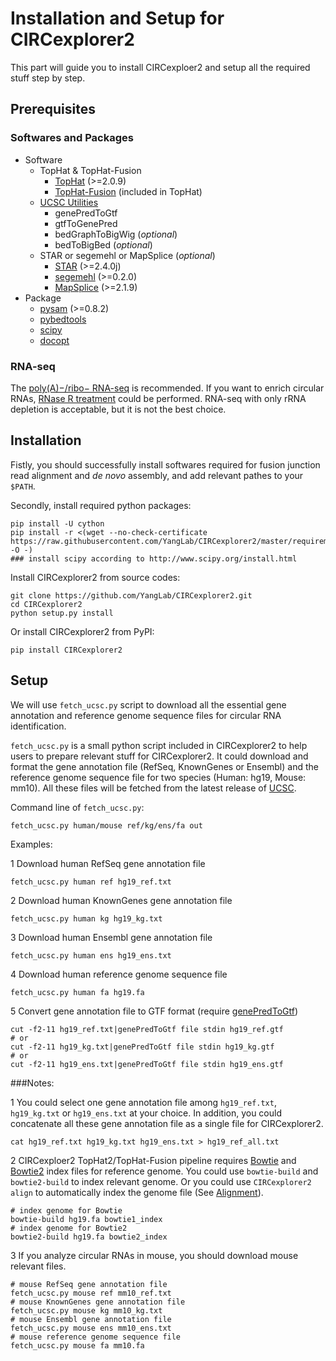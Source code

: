 # Installation and Setup for CIRCexplorer2

This part will guide you to install CIRCexploer2 and setup all the required stuff step by step.

## Prerequisites

### Softwares and Packages

* Software
    - TopHat & TopHat-Fusion
        + [TopHat](http://ccb.jhu.edu/software/tophat/index.shtml) (>=2.0.9)
        + [TopHat-Fusion](http://ccb.jhu.edu/software/tophat/fusion_index.html) (included in TopHat)
    - [UCSC Utilities](http://hgdownload.soe.ucsc.edu/admin/exe/)
        + genePredToGtf
        + gtfToGenePred
        + bedGraphToBigWig (*optional*)
        + bedToBigBed (*optional*)
    - STAR or segemehl or MapSplice (*optional*)
        + [STAR](https://github.com/alexdobin/STAR) (>=2.4.0j)
        + [segemehl](http://www.bioinf.uni-leipzig.de/Software/segemehl) (>=0.2.0)
        + [MapSplice](http://www.netlab.uky.edu/p/bioinfo/MapSplice2) (>=2.1.9)
* Package
    - [pysam](http://pysam.readthedocs.org/en/latest/) (>=0.8.2)
    - [pybedtools](https://pythonhosted.org/pybedtools)
    - [scipy](http://www.scipy.org)
    - [docopt](http://docopt.org)

### RNA-seq

The [poly(A)−/ribo− RNA-seq](http://genomebiology.com/2011/12/2/R16) is recommended. If you want to enrich circular RNAs, [RNase R treatment](http://www.sciencedirect.com/science/article/pii/S109727651300590X) could be performed. RNA-seq with only rRNA depletion is acceptable, but it is not the best choice.

## Installation

Fistly, you should successfully install softwares required for fusion junction read alignment and *de novo* assembly, and add relevant pathes to your `$PATH`.

Secondly, install required python packages:
```
pip install -U cython
pip install -r <(wget --no-check-certificate https://raw.githubusercontent.com/YangLab/CIRCexplorer2/master/requirements.txt -O -)
### install scipy according to http://www.scipy.org/install.html
```

Install CIRCexplorer2 from source codes:
```
git clone https://github.com/YangLab/CIRCexplorer2.git
cd CIRCexplorer2
python setup.py install
```

Or install CIRCexplorer2 from PyPI:
```
pip install CIRCexplorer2
```

## Setup

We will use `fetch_ucsc.py` script to download all the essential gene annotation and reference genome sequence files for circular RNA identification.

`fetch_ucsc.py` is a small python script included in CIRCexplorer2 to help users to prepare relevant stuff for CIRCexplorer2. It could download and format the gene annotation file (RefSeq, KnownGenes or Ensembl) and the reference genome sequence file for two species (Human: hg19, Mouse: mm10). All these files will be fetched from the latest release of [UCSC](http://hgdownload.soe.ucsc.edu/downloads.html).

Command line of `fetch_ucsc.py`:
```
fetch_ucsc.py human/mouse ref/kg/ens/fa out
```

Examples:

1 Download human RefSeq gene annotation file
```
fetch_ucsc.py human ref hg19_ref.txt
```

2 Download human KnownGenes gene annotation file
```
fetch_ucsc.py human kg hg19_kg.txt
```

3 Download human Ensembl gene annotation file
```
fetch_ucsc.py human ens hg19_ens.txt
```

4 Download human reference genome sequence file
```
fetch_ucsc.py human fa hg19.fa
```

5 Convert gene annotation file to GTF format (require [genePredToGtf](http://hgdownload.soe.ucsc.edu/admin/exe/))
```
cut -f2-11 hg19_ref.txt|genePredToGtf file stdin hg19_ref.gtf
# or
cut -f2-11 hg19_kg.txt|genePredToGtf file stdin hg19_kg.gtf
# or
cut -f2-11 hg19_ens.txt|genePredToGtf file stdin hg19_ens.gtf
```

###Notes:

1 You could select one gene annotation file among `hg19_ref.txt`, `hg19_kg.txt` or `hg19_ens.txt` at your choice. In addition, you could concatenate all these gene annotation file as a single file for CIRCexplorer2.
```
cat hg19_ref.txt hg19_kg.txt hg19_ens.txt > hg19_ref_all.txt
```

2 CIRCexploer2 TopHat2/TopHat-Fusion pipeline requires [Bowtie](http://bowtie-bio.sourceforge.net/index.shtml) and [Bowtie2](http://bowtie-bio.sourceforge.net/bowtie2/index.shtml) index files for reference genome. You could use `bowtie-build` and `bowtie2-build` to index relevant genome. Or you could use `CIRCexplorer2 align` to automatically index the genome file (See [Alignment](../tutorial/alignment.md)).
```
# index genome for Bowtie
bowtie-build hg19.fa bowtie1_index
# index genome for Bowtie2
bowtie2-build hg19.fa bowtie2_index
```

3 If you analyze circular RNAs in mouse, you should download mouse relevant files.
```
# mouse RefSeq gene annotation file
fetch_ucsc.py mouse ref mm10_ref.txt
# mouse KnownGenes gene annotation file
fetch_ucsc.py mouse kg mm10_kg.txt
# mouse Ensembl gene annotation file
fetch_ucsc.py mouse ens mm10_ens.txt
# mouse reference genome sequence file
fetch_ucsc.py mouse fa mm10.fa
```
